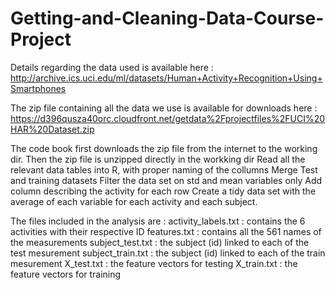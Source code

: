 # Getting-and-Cleaning-Data-Course-Project
Details regarding the data used is available here : http://archive.ics.uci.edu/ml/datasets/Human+Activity+Recognition+Using+Smartphones

The zip file containing all the data we use is available for downloads here : https://d396qusza40orc.cloudfront.net/getdata%2Fprojectfiles%2FUCI%20HAR%20Dataset.zip



The code book first downloads the zip file from the internet to the working dir.
Then the zip file is unzipped directly in the workking dir
Read all the relevant data tables into R, with proper naming of the collumns
Merge Test and training datasets
Filter the data set on std and mean variables only
Add column describing the activity for each row
Create a tidy data set with the average of each variable for each activity and each subject.


The files included in the analysis are :
  activity_labels.txt : contains the 6 activities with their respective ID
  features.txt : contains all the 561 names of the measurements
  subject_test.txt : the subject (id) linked to each of the test mesurement 
  subject_train.txt : the subject (id) linked to each of the train mesurement 
  X_test.txt : the feature vectors for testing
  X_train.txt : the feature vectors for training

